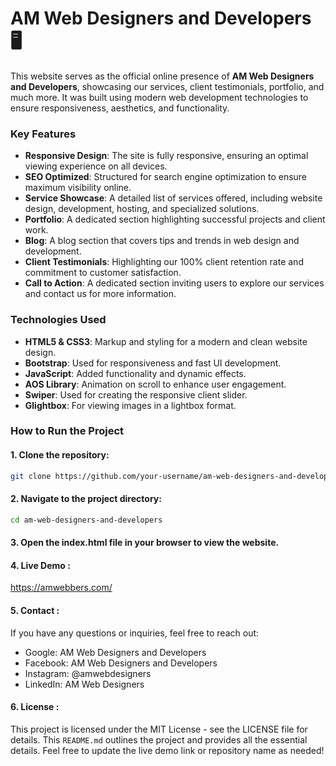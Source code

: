# AM Web Designers and Developers 🖥️

This website serves as the official online presence of **AM Web Designers and Developers**, showcasing our services, client testimonials, portfolio, and much more. It was built using modern web development technologies to ensure responsiveness, aesthetics, and functionality.

### Key Features

- **Responsive Design**: The site is fully responsive, ensuring an optimal viewing experience on all devices.
- **SEO Optimized**: Structured for search engine optimization to ensure maximum visibility online.
- **Service Showcase**: A detailed list of services offered, including website design, development, hosting, and specialized solutions.
- **Portfolio**: A dedicated section highlighting successful projects and client work.
- **Blog**: A blog section that covers tips and trends in web design and development.
- **Client Testimonials**: Highlighting our 100% client retention rate and commitment to customer satisfaction.
- **Call to Action**: A dedicated section inviting users to explore our services and contact us for more information.

### Technologies Used

- **HTML5 & CSS3**: Markup and styling for a modern and clean website design.
- **Bootstrap**: Used for responsiveness and fast UI development.
- **JavaScript**: Added functionality and dynamic effects.
- **AOS Library**: Animation on scroll to enhance user engagement.
- **Swiper**: Used for creating the responsive client slider.
- **Glightbox**: For viewing images in a lightbox format.

### How to Run the Project

#### 1. Clone the repository:

   ```bash
   git clone https://github.com/your-username/am-web-designers-and-developers.git
```
#### 2. Navigate to the project directory:


```bash
cd am-web-designers-and-developers
```

#### 3. Open the index.html file in your browser to view the website.
#### 4. Live Demo : 
https://amwebbers.com/

#### 5. Contact : 
If you have any questions or inquiries, feel free to reach out:

* Google: AM Web Designers and Developers
* Facebook: AM Web Designers and Developers
* Instagram: @amwebdesigners
* LinkedIn: AM Web Designers

#### 6. License : 
This project is licensed under the MIT License - see the LICENSE file for details. This `README.md` outlines the project and provides all the essential details. Feel free to update the live demo link or repository name as needed!





